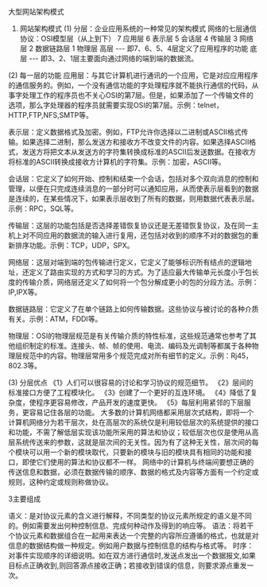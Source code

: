 大型网站架构模式
1. 网站架构模式
(1) 分层：企业应用系统的一种常见的架构模式
网络的七层通信协议：OSI模型层（从上到下）
7 应用层 
6 表示层 
5 会话层 
4 传输层 
3 网络层 
2 数据链路层 
1 物理层 
高层 --- 即7、6、5、4层定义了应用程序的功能
底层 --- 即3、2、1层主要面向通过网络的端到端的数据流。

(2) 每一层的功能
应用层：与其它计算机进行通讯的一个应用，它是对应应用程序的通信服务的。例如，一个没有通信功能的字处理程序就不能执行通信的代码，从事字处理工作的程序员也不关心OSI的第7层。但是，如果添加了一个传输文件的选项，那么字处理器的程序员就需要实现OSI的第7层。示例：telnet，HTTP,FTP,NFS,SMTP等。

表示层：定义数据格式及加密。例如，FTP允许你选择以二进制或ASCII格式传输。如果选择二进制，那么发送方和接收方不改变文件的内容。如果选择ASCII格式，发送方将把文本从发送方的字符集转换成标准的ASCII后发送数据。在接收方将标准的ASCII转换成接收方计算机的字符集。示例：加密，ASCII等。

会话层：它定义了如何开始、控制和结束一个会话，包括对多个双向消息的控制和管理，以便在只完成连续消息的一部分时可以通知应用，从而使表示层看到的数据是连续的，在某些情况下，如果表示层收到了所有的数据，则用数据代表表示层。示例：RPC，SQL等。

传输层：这层的功能包括是否选择差错恢复协议还是无差错恢复协议，及在同一主机上对不同应用的数据流的输入进行复用，还包括对收到的顺序不对的数据包的重新排序功能。示例：TCP，UDP，SPX。

网络层：这层对端到端的包传输进行定义，它定义了能够标识所有结点的逻辑地址，还定义了路由实现的方式和学习的方式。为了适应最大传输单元长度小于包长度的传输介质，网络层还定义了如何将一个包分解成更小的包的分段方法。示例：IP,IPX等。

数据链路层：它定义了在单个链路上如何传输数据。这些协议与被讨论的各种介质有关。示例：ATM，FDDI等。

物理层：OSI的物理层规范是有关传输介质的特性标准，这些规范通常也参考了其他组织制定的标准。连接头、帧、帧的使用、电流、编码及光调制等都属于各种物理层规范中的内容。物理层常用多个规范完成对所有细节的定义。示例：Rj45，802.3等。

(3) 分层优点
《1》人们可以很容易的讨论和学习协议的规范细节。
《2》层间的标准接口方便了工程模块化。
《3》创建了一个更好的互连环境。
《4》降低了复杂度，使程序更容易修改，产品开发的速度更快。
《5》每层利用紧邻的下层服务，更容易记住各层的功能。
大多数的计算机网络都采用层次式结构，即将一个计算机网络分为若干层次，处在高层次的系统仅是利用较低层次的系统提供的接口和功能，不需了解低层实现该功能所采用的算法和协议；较低层次也仅是使用从高层系统传送来的参数，这就是层次间的无关性。因为有了这种无关性，层次间的每个模块可以用一个新的模块取代，只要新的模块与旧的模块具有相同的功能和接口，即使它们使用的算法和协议都不一样。
网络中的计算机与终端间要想正确的传送信息和数据，必须在数据传输的顺序、数据的格式及内容等方面有一个约定或规则，这种约定或规则称做协议。

3主要组成

语义：是对协议元素的含义进行解释，不同类型的协议元素所规定的语义是不同的。例如需要发出何种控制信息、完成何种动作及得到的响应等。
语法：将若干个协议元素和数据组合在一起用来表达一个完整的内容所应遵循的格式，也就是对信息的数据结构做一种规定。例如用户数据与控制信息的结构与格式等。
时序：对事件实现顺序的详细说明。如在双方进行通信时,发送点发出一个数据报文,如果目标点正确收到,则回答源点接收正确；若接收到错误的信息，则要求源点重发一次。

